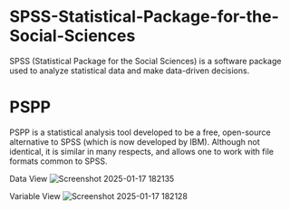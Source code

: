 # SPSS-Statistical-Package-for-the-Social-Sciences
SPSS (Statistical Package for the Social Sciences) is a software package used to analyze statistical data and make data-driven decisions.

# PSPP
 PSPP is a statistical analysis tool developed to be a free, open-source alternative to SPSS (which is now developed by IBM). Although not identical, it is similar in many respects, and allows one to work with file formats common to SPSS.

Data View
![Screenshot 2025-01-17 182135](https://github.com/user-attachments/assets/d76bf84d-b0da-4c9b-96d1-69297e1b3b25)

Variable View
![Screenshot 2025-01-17 182128](https://github.com/user-attachments/assets/6ba2181c-6513-482d-822e-4531b2bc3675)
